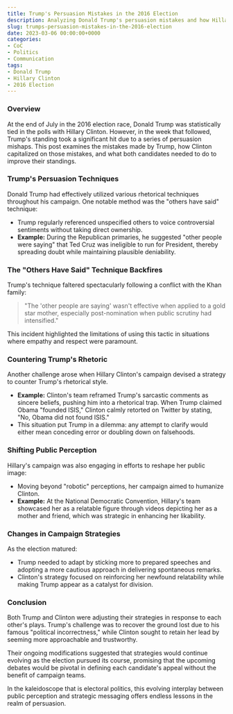 ```yaml
---
title: Trump's Persuasion Mistakes in the 2016 Election 
description: Analyzing Donald Trump's persuasion mistakes and how Hillary Clinton countered them during the 2016 election.
slug: trumps-persuasion-mistakes-in-the-2016-election
date: 2023-03-06 00:00:00+0000
categories:
- CoC
- Politics 
- Communication 
tags:
- Donald Trump 
- Hillary Clinton 
- 2016 Election
---
```


### Overview

At the end of July in the 2016 election race, Donald Trump was statistically tied in the polls with Hillary Clinton. However, in the week that followed, Trump's standing took a significant hit due to a series of persuasion mishaps. This post examines the mistakes made by Trump, how Clinton capitalized on those mistakes, and what both candidates needed to do to improve their standings.

### Trump's Persuasion Techniques

Donald Trump had effectively utilized various rhetorical techniques throughout his campaign. One notable method was the "others have said" technique:

- Trump regularly referenced unspecified others to voice controversial sentiments without taking direct ownership.
- **Example:** During the Republican primaries, he suggested "other people were saying" that Ted Cruz was ineligible to run for President, thereby spreading doubt while maintaining plausible deniability.

### The "Others Have Said" Technique Backfires

Trump's technique faltered spectacularly following a conflict with the Khan family:

> "The 'other people are saying' wasn't effective when applied to a gold star mother, especially post-nomination when public scrutiny had intensified."

This incident highlighted the limitations of using this tactic in situations where empathy and respect were paramount.

### Countering Trump's Rhetoric

Another challenge arose when Hillary Clinton's campaign devised a strategy to counter Trump's rhetorical style.

- **Example:** Clinton's team reframed Trump's sarcastic comments as sincere beliefs, pushing him into a rhetorical trap. When Trump claimed Obama "founded ISIS," Clinton calmly retorted on Twitter by stating, "No, Obama did not found ISIS."
- This situation put Trump in a dilemma: any attempt to clarify would either mean conceding error or doubling down on falsehoods.

### Shifting Public Perception

Hillary's campaign was also engaging in efforts to reshape her public image:

- Moving beyond "robotic" perceptions, her campaign aimed to humanize Clinton.
- **Example:** At the National Democratic Convention, Hillary's team showcased her as a relatable figure through videos depicting her as a mother and friend, which was strategic in enhancing her likability.

### Changes in Campaign Strategies

As the election matured:

- Trump needed to adapt by sticking more to prepared speeches and adopting a more cautious approach in delivering spontaneous remarks.
- Clinton's strategy focused on reinforcing her newfound relatability while making Trump appear as a catalyst for division.

### Conclusion

Both Trump and Clinton were adjusting their strategies in response to each other's plays. Trump's challenge was to recover the ground lost due to his famous "political incorrectness," while Clinton sought to retain her lead by seeming more approachable and trustworthy.

Their ongoing modifications suggested that strategies would continue evolving as the election pursued its course, promising that the upcoming debates would be pivotal in defining each candidate's appeal without the benefit of campaign teams.

In the kaleidoscope that is electoral politics, this evolving interplay between public perception and strategic messaging offers endless lessons in the realm of persuasion.

